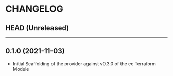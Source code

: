 CHANGELOG
=========

## HEAD (Unreleased)

---

## 0.1.0 (2021-11-03)
* Initial Scaffolding of the provider against v0.3.0 of the ec Terraform Module
